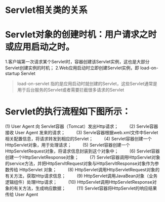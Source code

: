 # Servlet相关类的关系



# Servlet对象的创建时机：用户请求之时或应用启动之时。

1.客户端第一次请求某个Servlet时，容器创建该Servlet实例，这也是大部分Servlet创建实例的时机； 
2.Web应用启动时立即创建Servlet实例，即 load-on-startup Servlet

> load-on-servlet 指的是应用启动时就创建的Servlet，这些Servlet通常是用于后台服务的Servlet或者需要拦截很多请求的Servlet

# Servlet的执行流程如下图所示：
 
 (1) User Agent 向 Servlet容器（Tomcat）发出Http请求； 
　　
(2) Servle容器接收 User Agent 发来的请求； 
　　
(3) Servle容器根据web.xml文件中Servlet相关配置信息，将请求转发到相应的Servlet； 
　　
(4) Servlet容器创建一个 HttpServlet对象，用于处理请求； 
　　
(5) Servlet容器创建一个 HttpServletRequest对象，将请求信息封装到这个对象中； 
　　
(6) Servlet容器创建一个HttpServletResponse对象； 
　　
(7) Servlet容器调用HttpServlet对象的service方法，并把HttpServltRequest对象与HttpServltResponse对象作为参数传给 HttpServlet 对象； 
　　
(8) HttpServlet调用HttpServletRequest对象的有关方法，获取Http请求信息； 
　　
(9) HttpServlet调用JavaBean对象（业务逻辑组件）处理Http请求； 
　　
(10) HttpServlet调用HttpServletResponse对象的有关方法，生成响应数据； 
　　
(11) Servlet容器将HttpServlet的响应结果传给 User Agent